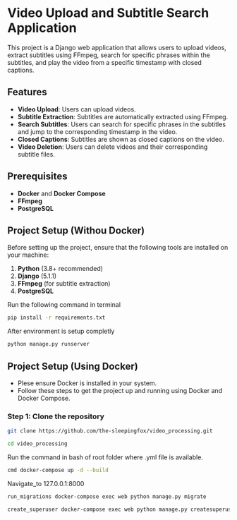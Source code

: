 # Video Upload and Subtitle Search Application

This project is a Django web application that allows users to upload videos, extract subtitles using FFmpeg, search for specific phrases within the subtitles, and play the video from a specific timestamp with closed captions.

## Features

- **Video Upload**: Users can upload videos.
- **Subtitle Extraction**: Subtitles are automatically extracted using FFmpeg.
- **Search Subtitles**: Users can search for specific phrases in the subtitles and jump to the corresponding timestamp in the video.
- **Closed Captions**: Subtitles are shown as closed captions on the video.
- **Video Deletion**: Users can delete videos and their corresponding subtitle files.

## Prerequisites

- **Docker** and **Docker Compose**
- **FFmpeg**
- **PostgreSQL**

## Project Setup (Withou Docker)

Before setting up the project, ensure that the following tools are installed on your machine:

1. **Python** (3.8+ recommended)
2. **Django** (5.1.1)
3. **FFmpeg** (for subtitle extraction)
4. **PostgreSQL**

Run the following command in terminal
```bash
pip install -r requirements.txt
```
After environment is setup completly
```bash
python manage.py runserver
```

## Project Setup (Using Docker)

- Plese ensure Docker is installed in your system.
- Follow these steps to get the project up and running using Docker and Docker Compose.

### Step 1: Clone the repository

```bash
git clone https://github.com/the-sleepingfox/video_processing.git
```
```bash
cd video_processing
```

Run the command in bash of root folder where .yml file is available.

```bash
cmd docker-compose up -d --build
``` 
Navigate_to 127.0.0.1:8000
```bash
run_migrations docker-compose exec web python manage.py migrate
```

```bash
create_superuser docker-compose exec web python manage.py createsuperuser
```







